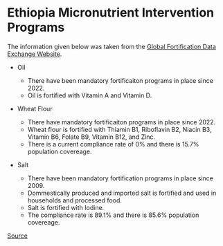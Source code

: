 # Ethiopia Micronutrient Intervention Programs

The information given below was taken from the [Global Fortification Data Exchange Website](https://fortificationdata.org/). 

- Oil
    - There have been mandatory fortificaiton programs in place since 2022.
    - Oil is fortified with Vitamin A and Vitamin D.

- Wheat Flour
    - There have mandatory fortificaiton programs in place since 2022.
    - Wheat flour is fortified with Thiamin B1, Riboflavin B2, Niacin B3, Vitamin B6, Folate B9, Vitamin B12, and Zinc.
    - There is a current compliance rate of 0% and there is 15.7% population covereage.

- Salt
    - There have been mandatory fortification programs in place since 2009.
    - Dommestically produced and imported salt is fortified and used in households and processed food.
    - Salt is fortified with Iodine.
    - The compliance rate is 89.1% and there is 85.6% population covereage.

[Source](https://fortificationdata.org/country-fortification-dashboard/?alpha3_code=ETH&lang=en)
